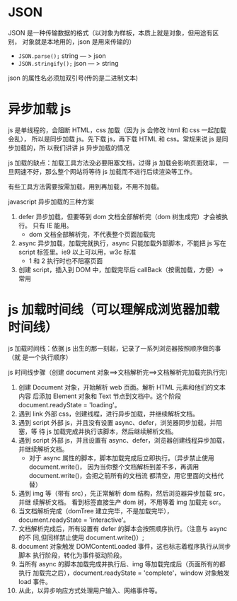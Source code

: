 # JSON

JSON 是一种传输数据的格式（以对象为样板，本质上就是对象，但用途有区别， 对象就是本地用的，json 是用来传输的）

- `JSON.parse();` string — > json
- `JSON.stringify();` json — > string

json 的属性名必须加双引号(传的是二进制文本)

# 异步加载 js

js 是单线程的，会阻断 HTML，css 加载（因为 js 会修改 html 和 css 一起加载会乱）， 所以是同步加载 js。先下载 js，再下载 HTML 和 css。常规来说 js 是同步加载的，所 以我们讲讲 js 异步加载的情况

js 加载的缺点：加载工具方法没必要阻塞文档，过得 js 加载会影响页面效率， 一旦网速不好，那么整个网站将等待 js 加载而不进行后续渲染等工作。

有些工具方法需要按需加载，用到再加载，不用不加载。

javascript 异步加载的三种方案

1. defer 异步加载，但要等到 dom 文档全部解析完（dom 树生成完）才会被执行。 只有 IE 能用。
   - dom 文档全部解析完，不代表整个页面加载完
2. async 异步加载，加载完就执行，async 只能加载外部脚本，不能把 js 写在 script 标签里。ie9 以上可以用，w3c 标准
   - 1 和 2 执行时也不阻塞页面
3. 创建 script，插入到 DOM 中，加载完毕后 callBack（按需加载，方便）→ 常用

# js 加载时间线（可以理解成浏览器加载时间线）

js 加载时间线：依据 js 出生的那一刻起，记录了一系列浏览器按照顺序做的事（就 是一个执行顺序）

js 时间线步骤（创建 document 对象==>文档解析完==>文档解析完加载完执行完）

1. 创建 Document 对象，开始解析 web 页面。解析 HTML 元素和他们的文本内容
   后添加 Element 对象和 Text 节点到文档中。这个阶段 document.readyState = 'loading'。
2. 遇到 link 外部 css，创建线程，进行异步加载，并继续解析文档。
3. 遇到 script 外部 js，并且没有设置 async、defer，浏览器同步加载，并阻塞，等 待 js 加载完成并执行该脚本，然后继续解析文档。
4. 遇到 script 外部 js，并且设置有 async、defer，浏览器创建线程异步加载，并继续解析文档。
   - 对于 async 属性的脚本，脚本加载完成后立即执行。（异步禁止使用 document.write()， 因为当你整个文档解析到差不多，再调用 document.write()，会把之前所有的文档流 都清空，用它里面的文档代替）
5. 遇到 img 等（带有 src），先正常解析 dom 结构，然后浏览器异步加载 src，并继 续解析文档。 看到标签直接生产 dom 树，不用等着 img 加载完 scr。
6. 当文档解析完成（domTree 建立完毕，不是加载完毕），document.readyState = 'interactive'。
7. 文档解析完成后，所有设置有 defer 的脚本会按照顺序执行。（注意与 async 的不 同,但同样禁止使用 document.write()）;
8. document 对象触发 DOMContentLoaded 事件，这也标志着程序执行从同步脚本 执行阶段，转化为事件驱动阶段。
9. 当所有 async 的脚本加载完成并执行后、img 等加载完成后（页面所有的都执行 加载完之后），document.readyState = 'complete'，window 对象触发 load 事件。
10. 从此，以异步响应方式处理用户输入、网络事件等。
